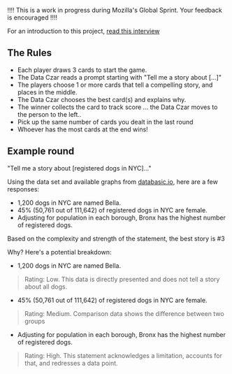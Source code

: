 :bangbang::bangbang: This is a work in progress during Mozilla's Global Sprint. Your feedback is encouraged :bangbang::bangbang:


For an introduction to this project, [read this interview](https://medium.com/read-write-participate/achieving-data-literacy-through-fun-and-games-15375156ebd5)


<h2> The Rules </h2>

* Each player draws 3 cards to start the game.
* The Data Czar reads a prompt starting with "Tell me a story about [...]"
* The players choose 1 or more cards that tell a compelling story, and places in the middle.
* The Data Czar chooses the best card(s) and explains why.
* The winner collects the card to track score
... the Data Czar moves to the person to the left..
* Pick up the same number of cards you dealt in the last round
* Whoever has the most cards at the end wins!


<h2> Example round </h2>
"Tell me a story about [registered dogs in NYC]..."

Using the data set and available graphs from [databasic.io](https://databasic.io/en/wtfcsv/results/59cdd3907088b42cdeca5fbf), here are a few responses:

* 1,200 dogs in NYC are named Bella.
* 45% (50,761 out of 111,642) of registered dogs in NYC are female.
* Adjusting for population in each borough, Bronx has the highest number of registered dogs.

Based on the complexity and strength of the statement, the best story is #3

Why? Here's a potential breakdown:

* 1,200 dogs in NYC are named Bella.
> Rating: Low. This data is directly presented and does not tell a story about all dogs.

* 45% (50,761 out of 111,642) of registered dogs in NYC are female.
> Rating: Medium. Comparison data shows the difference between two groups

* Adjusting for population in each borough, Bronx has the highest number of registered dogs.
> Rating: High. This statement acknowledges a limitation, accounts for that, and redresses a data point.
